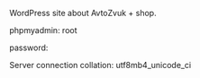 WordPress site about AvtoZvuk + shop.

phpmyadmin: root

password:

Server connection collation: utf8mb4_unicode_ci
